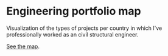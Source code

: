 # Engineering portfolio map
Visualization of the types of projects per country in which I've professionally worked as an civil structural engineer.

[See the map](https://daalgi.github.io/engineering-portfolio-map/).